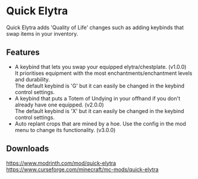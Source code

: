 # Quick Elytra
Quick Elytra adds 'Quality of Life' changes such as adding keybinds that swap items in your inventory.

## Features
* A keybind that lets you swap your equipped elytra/chestplate. (v1.0.0)
\
It prioritises equipment with the most enchantments/enchantment levels and durability.
\
The default keybind is 'G' but it can easily be changed in the keybind control settings.
* A keybind that puts a Totem of Undying in your offhand if you don't already have one equipped. (v2.0.0)
\
The default keybind is 'X' but it can easily be changed in the keybind control settings.
* Auto replant crops that are mined by a hoe. Use the config in the mod menu to change its functionality. (v3.0.0)

## Downloads
https://www.modrinth.com/mod/quick-elytra
\
https://www.curseforge.com/minecraft/mc-mods/quick-elytra